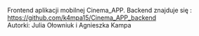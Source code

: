 Frontend aplikacji mobilnej Cinema_APP. 
Backend znajduje się : https://github.com/k4mpa15/Cinema_APP_backend  
Autorki: Julia Ołowniuk i Agnieszka Kampa
